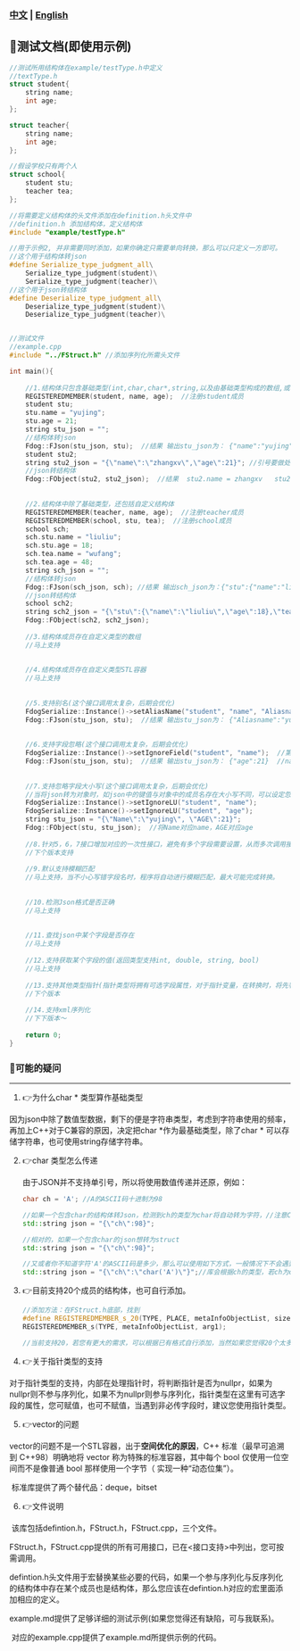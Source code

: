 ### [中文](https://github.com/HuaGouFdog/FdogSerialize/blob/master/example/example.md) | [**English**](https://github.com/HuaGouFdog/FdogSerialize/blob/master/example/example_EN.md)



## :christmas_tree:测试文档(即使用示例)

```cpp
//测试所用结构体在example/testType.h中定义
//textType.h
struct student{
  	string name;
    int age;
};

struct teacher{
    string name;
    int age;
};

//假设学校只有两个人
struct school{
    student stu;
    teacher tea;
};

//将需要定义结构体的头文件添加在definition.h头文件中
//definition.h 添加结构体，定义结构体
#include "example/testType.h"

//用于示例2, 并非需要同时添加，如果你确定只需要单向转换，那么可以只定义一方即可。
//这个用于结构体转json
#define Serialize_type_judgment_all\
    Serialize_type_judgment(student)\
    Serialize_type_judgment(teacher)\
//这个用于json转结构体
#define Deserialize_type_judgment_all\
    Deserialize_type_judgment(student)\
    Deserialize_type_judgment(teacher)\


//测试文件
//example.cpp
#include "../FStruct.h" //添加序列化所需头文件

int main(){
    
    //1.结构体只包含基础类型(int,char,char*,string,以及由基础类型构成的数组,或者是STL容器(map暂不支持全类型))，则只需要注册成员即可。
    REGISTEREDMEMBER(student, name, age);  //注册student成员
    student stu;
    stu.name = "yujing";
    stu.age = 21;
    string stu_json = "";
    //结构体转json
    Fdog::FJson(stu_json, stu);  //结果 输出stu_json为： {"name":"yujing","age":21}
    student stu2;
    string stu2_json = "{\"name\":\"zhangxv\",\"age\":21}"; //引号要做处理
    //json转结构体
    Fdog::FObject(stu2, stu2_json);  //结果  stu2.name = zhangxv   stu2.age = 21
    
    
    //2.结构体中除了基础类型，还包括自定义结构体
    REGISTEREDMEMBER(teacher, name, age);  //注册teacher成员
    REGISTEREDMEMBER(school, stu, tea);  //注册school成员
    school sch;
    sch.stu.name = "liuliu";
    sch.stu.age = 18;
    sch.tea.name = "wufang";
    sch.tea.age = 48;
    string sch_json = "";
    //结构体转json
    Fdog::FJson(sch_json, sch); //结果 输出sch_json为：{"stu":{"name":"liuliu","age":18},"tea":{"name":"wufang","age":48}}
  	//json转结构体
    school sch2;
    string sch2_json = "{\"stu\":{\"name\":\"liuliu\",\"age\":18},\"tea\":{\"name\":\"wufang\",\"age\":48}}";
    Fdog::FObject(sch2, sch2_json);
    
    //3.结构体成员存在自定义类型的数组
    //马上支持
    
    
    //4.结构体成员存在自定义类型STL容器
    //马上支持
    
    
    //5.支持别名(这个接口调用太复杂，后期会优化)
    FdogSerialize::Instance()->setAliasName("student", "name", "Aliasname"); //第一个参数为类型，第二参数为原名，第三个参数为别名
    Fdog::FJson(stu_json, stu);  //结果 输出stu_json为： {"Aliasname":"yujing","age":21}
    
    
    //6.支持字段忽略(这个接口调用太复杂，后期会优化)
    FdogSerialize::Instance()->setIgnoreField("student", "name");  //第一个参数为类型，第二参数为需要忽略的字段
    Fdog::FJson(stu_json, stu);  //结果 输出stu_json为： {"age":21}  //name字段的数据将被忽略
    
    
    //7.支持忽略字段大小写(这个接口调用太复杂，后期会优化)
    //当将json转为对象时，如json中的键值与对象中的成员名存在大小写不同，可以设定忽略大小写。
    FdogSerialize::Instance()->setIgnoreLU("student", "name");
    FdogSerialize::Instance()->setIgnoreLU("student", "age");
    string stu_json = "{\"Name\":\"yujing\", \"AGE\":21}";
    Fdog::FObject(stu, stu_json);  //将Name对应name，AGE对应age
    
    //8.针对5，6，7接口增加对应的一次性接口，避免有多个字段需要设置，从而多次调用接口
    //下个版本支持
    
    //9.默认支持模糊匹配
    //马上支持，当不小心写错字段名时，程序将自动进行模糊匹配，最大可能完成转换。
    
    
    //10.检测Json格式是否正确
    //马上支持
    
    
    //11.查找json中某个字段是否存在
    //马上支持
    
    //12.支持获取某个字段的值(返回类型支持int, double, string, bool)
    //马上支持
    
    //13.支持其他类型指针(指针类型将拥有可选字段属性，对于指针变量，在转换时，将先判断指针地址是否为空，若为空，将不进行转换，类似于忽略字段)
    //下个版本
    
    //14.支持xml序列化
    //下下版本～
    
    return 0;
}
```



### :christmas_tree:可能的疑问

---



1. :point_right:为什么char * 类型算作基础类型

​	因为json中除了数值型数据，剩下的便是字符串类型，考虑到字符串使用的频率，再加上C++对于C兼容的原因，决定把char *作为最基础类型，除了char * 可以存储字符串，也可使用string存储字符串。

2. :point_right:char 类型怎么传递 

   由于JSON并不支持单引号，所以将使用数值传递并还原，例如：

   ```cpp
   char ch = 'A'; //A的ASCII码十进制为98
   
   //如果一个包含char的结构体转Json，检测到ch的类型为char将自动转为字符，//注意C++的中的转义
   std::string json = "{\"ch\":98}";
   
   //相对的，如果一个包含char的json想转为struct
   std::string json = "{\"ch\":98}";
   
   //又或者你不知道字符'A'的ASCII码是多少，那么可以使用如下方式，一般情况下不会遇到自己写json
   std::string json = "{\"ch\":\"char('A')\"}";//库会根据ch的类型，若ch为char类型自动将\"char('A')\"转为98
   ```

   

3. :point_right:目前支持20个成员的结构体，也可自行添加。

   ```cpp
   //添加方法：在FStruct.h底部，找到
   #define REGISTEREDMEMBER_s_20(TYPE, PLACE, metaInfoObjectList, size, arg1, ...) \
   REGISTEREDMEMBER_s(TYPE, metaInfoObjectList, arg1);
   
   //当前支持20，若您有更大的需求，可以根据已有格式自行添加，当然如果您觉得20个太多，也可以自行删除。
   ```

   

4. :point_right:关于指针类型的支持

​		对于指针类型的支持，内部在处理指针时，将判断指针是否为nullpr，如果为nullpr则不参与序列化，如果不为nullpr则参与序列化，指针类型在这里有可选字段的属性，您可赋值，也可不赋值，当遇到非必传字段时，建议您使用指针类型。



5. :point_right:vector<bool>的问题

​	vector<bool>的问题不是一个STL容器，出于**空间优化的原因**，C++ 标准（最早可追溯到 C++98）明确地将 vector<bool> 称为特殊的标准容器，其中每个 bool 仅使用一位空间而不是像普通 bool 那样使用一个字节（ 实现一种“动态位集”）。

​	标准库提供了两个替代品：deque<bool>，bitset



6. :point_right:文件说明

​	该库包括defintion.h，FStruct.h，FStruct.cpp，三个文件。

​	FStruct.h，FStruct.cpp提供的所有可用接口，已在<接口支持>中列出，您可按需调用。

​	defintion.h头文件用于宏替换某些必要的代码，如果一个参与序列化与反序列化的结构体中存在某个成员也是结构体，那么您应该在defintion.h对应的宏里面添	加相应的定义。

​	example.md提供了足够详细的测试示例(如果您觉得还有缺陷，可与我联系)。

​	对应的example.cpp提供了example.md所提供示例的代码。